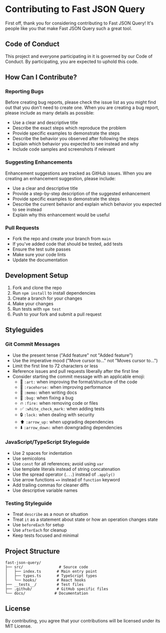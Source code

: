 # Contributing to Fast JSON Query

First off, thank you for considering contributing to Fast JSON Query! It's people like you that make Fast JSON Query such a great tool.

## Code of Conduct

This project and everyone participating in it is governed by our Code of Conduct. By participating, you are expected to uphold this code.

## How Can I Contribute?

### Reporting Bugs

Before creating bug reports, please check the issue list as you might find out that you don't need to create one. When you are creating a bug report, please include as many details as possible:

- Use a clear and descriptive title
- Describe the exact steps which reproduce the problem
- Provide specific examples to demonstrate the steps
- Describe the behavior you observed after following the steps
- Explain which behavior you expected to see instead and why
- Include code samples and screenshots if relevant

### Suggesting Enhancements

Enhancement suggestions are tracked as GitHub issues. When you are creating an enhancement suggestion, please include:

- Use a clear and descriptive title
- Provide a step-by-step description of the suggested enhancement
- Provide specific examples to demonstrate the steps
- Describe the current behavior and explain which behavior you expected to see instead
- Explain why this enhancement would be useful

### Pull Requests

- Fork the repo and create your branch from `main`
- If you've added code that should be tested, add tests
- Ensure the test suite passes
- Make sure your code lints
- Update the documentation

## Development Setup

1. Fork and clone the repo
2. Run `npm install` to install dependencies
3. Create a branch for your changes
4. Make your changes
5. Run tests with `npm test`
6. Push to your fork and submit a pull request

## Styleguides

### Git Commit Messages

- Use the present tense ("Add feature" not "Added feature")
- Use the imperative mood ("Move cursor to..." not "Moves cursor to...")
- Limit the first line to 72 characters or less
- Reference issues and pull requests liberally after the first line
- Consider starting the commit message with an applicable emoji:
  - 🎨 `:art:` when improving the format/structure of the code
  - 🐎 `:racehorse:` when improving performance
  - 📝 `:memo:` when writing docs
  - 🐛 `:bug:` when fixing a bug
  - 🔥 `:fire:` when removing code or files
  - ✅ `:white_check_mark:` when adding tests
  - 🔒 `:lock:` when dealing with security
  - ⬆️ `:arrow_up:` when upgrading dependencies
  - ⬇️ `:arrow_down:` when downgrading dependencies

### JavaScript/TypeScript Styleguide

- Use 2 spaces for indentation
- Use semicolons
- Use `const` for all references; avoid using `var`
- Use template literals instead of string concatenation
- Use the spread operator (`...`) instead of `.apply()`
- Use arrow functions `=>` instead of `function` keyword
- Add trailing commas for cleaner diffs
- Use descriptive variable names

### Testing Styleguide

- Treat `describe` as a noun or situation
- Treat `it` as a statement about state or how an operation changes state
- Use `beforeEach` for setup
- Use `afterEach` for cleanup
- Keep tests focused and minimal

## Project Structure

```
fast-json-query/
├── src/                # Source code
│   ├── index.ts       # Main entry point
│   ├── types.ts       # TypeScript types
│   └── hooks/         # React hooks
├── __tests__/         # Test files
├── .github/           # GitHub specific files
└── docs/             # Documentation
```

## License

By contributing, you agree that your contributions will be licensed under its MIT License.
